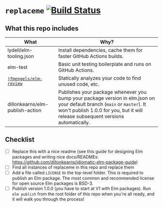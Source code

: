 # `replaceme` [![Build Status](https://github.com/REPLACEME-AUTHOR-SLASH-REPO/workflows/CI/badge.svg)](https://github.com/REPLACEME-AUTHOR-SLASH-REPO/actions?query=branch%3Amain)

## What this repo includes

| What                                                              | Why?                                                                                                                                                                                                          |
| ----------------------------------------------------------------- | ------------------------------------------------------------------------------------------------------------------------------------------------------------------------------------------------------------- |
| lydell/elm-tooling.json                                           | Install dependencies, cache them for faster GitHub Actions builds.                                                                                                                                            |
| elm-test                                                          | Basic unit testing boilerplate and runs on GitHub Actions.                                                                                                                                                    |
| [`jfmengels/elm-review`](https://github.com/jfmengels/elm-review) | Statically analyzes your code to find unused code, etc.                                                                                                                                                       |
| dillonkearns/elm-publish-action                                   | Publishes your package whenever you bump your package version in elm.json on your default branch (`main` or `master`). It won't publish 1.0.0 for you, but it will release subsequent versions automatically. |

## Checklist

- [ ] Replace this with a nice readme (see this guide for designing Elm packages and writing nice docs/READMEs: <https://github.com/dillonkearns/idiomatic-elm-package-guide>)
- [ ] Find all instances of replaceme in this repo and replace them
- [ ] Add a file called `LICENSE` to the top-level folder. This is required to publish an Elm package. The most common and recommended license for open source Elm packages is BSD-3.
- [ ] Publish version 1.0.0 (you have to start at V1 with Elm packages). Run `elm publish` from the root folder of this repo when you're all ready, and it will walk you through the process!
